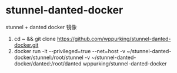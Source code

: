 stunnel-danted-docker
=====================

stunnel + danted docker 镜像

1. cd ~ && git clone https://github.com/wppurking/stunnel-danted-docker.git
2. docker run -it --privileged=true --net=host -v ~/stunnel-danted-docker/stunnel:/root/stunnel -v ~/stunnel-danted-docker/danted:/root/danted wppurking/stunnel-danted-docker
